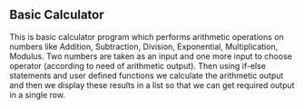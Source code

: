 <h2>Basic Calculator</h2>
This is basic calculator program which performs arithmetic operations on numbers like Addition, Subtraction, Division, Exponential, Multiplication, Modulus. Two numbers are taken as an input and one more input to choose operator (according to need of arithmetic output). Then using if-else statements and user defined functions we calculate the arithmetic output  and then we display these results in a list so that we can get required output in a single row.
 
